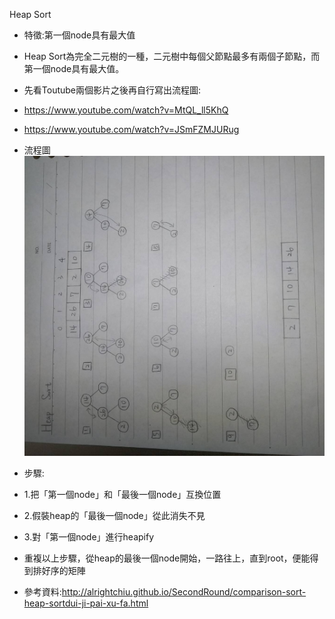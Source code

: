 Heap Sort
- 特徵:第一個node具有最大值
- Heap Sort為完全二元樹的一種，二元樹中每個父節點最多有兩個子節點，而第一個node具有最大值。
- 先看Toutube兩個影片之後再自行寫出流程圖:
- https://www.youtube.com/watch?v=MtQL_ll5KhQ
- https://www.youtube.com/watch?v=JSmFZMJURug
- 流程圖
![image](https://github.com/poor314/poor314/blob/master/image/heap.jpg)
- 步驟:
- 1.把「第一個node」和「最後一個node」互換位置
- 2.假裝heap的「最後一個node」從此消失不見
- 3.對「第一個node」進行heapify
- 重複以上步驟，從heap的最後一個node開始，一路往上，直到root，便能得到排好序的矩陣

- 參考資料:http://alrightchiu.github.io/SecondRound/comparison-sort-heap-sortdui-ji-pai-xu-fa.html

